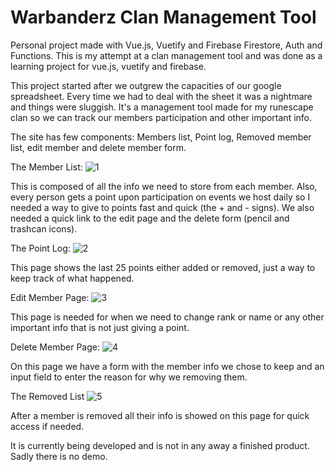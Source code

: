 # Warbanderz Clan Management Tool

Personal project made with Vue.js, Vuetify and Firebase Firestore, Auth and Functions. This is my attempt at a clan management tool and was done as a learning project for vue.js, vuetify and firebase.

This project started after we outgrew the capacities of our google spreadsheet. Every time we had to deal with the sheet it was a nightmare and things were sluggish. It's a management tool made for my runescape clan so we can track our members participation and other important info.

The site has few components: Members list, Point log, Removed member list, edit member and delete member form.

The Member List:
![1](https://i.imgur.com/IReuG1J.png)

This is composed of all the info we need to store from each member. Also, every person gets a point upon participation on events we host daily so I needed a way to give to points fast and quick (the + and - signs). We also needed a quick link to the edit page and the delete form (pencil and trashcan icons).

The Point Log:
![2](https://i.imgur.com/bD15kuq.png)

This page shows the last 25 points either added or removed, just a way to keep track of what happened.

Edit Member Page:
![3](https://i.imgur.com/yZQgBO1.png)

This page is needed for when we need to change rank or name or any other important info that is not just giving a point.

Delete Member Page:
![4](https://i.imgur.com/JQGwm4j.png)

On this page we have a form with the member info we chose to keep and an input field to enter the reason for why we removing them.

The Removed List
![5](https://i.imgur.com/kS1lUtC.png)

After a member is removed all their info is showed on this page for quick access if needed.

It is currently being developed and is not in any away a finished product. Sadly there is no demo.
